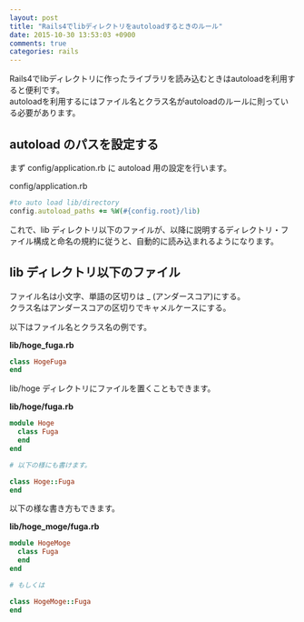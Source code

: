 ```yaml
---
layout: post
title: "Rails4でlibディレクトリをautoloadするときのルール"
date: 2015-10-30 13:53:03 +0900
comments: true
categories: rails
---
```


Rails4でlibディレクトリに作ったライブラリを読み込むときはautoloadを利用すると便利です。  
autoloadを利用するにはファイル名とクラス名がautoloadのルールに則っている必要があります。  

## autoload のパスを設定する

まず config/application.rb に autoload 用の設定を行います。

config/application.rb


```ruby
#to auto load lib/directory
config.autoload_paths += %W(#{config.root}/lib)

```

これで、lib ディレクトリ以下のファイルが、以降に説明するディレクトリ・ファイル構成と命名の規約に従うと、自動的に読み込まれるようになります。

## lib ディレクトリ以下のファイル
ファイル名は小文字、単語の区切りは _ (アンダースコア)にする。  
クラス名はアンダースコアの区切りでキャメルケースにする。

以下はファイル名とクラス名の例です。

__lib/hoge_fuga.rb__


```ruby
class HogeFuga
end

```

lib/hoge ディレクトリにファイルを置くこともできます。

__lib/hoge/fuga.rb__


```ruby
module Hoge
  class Fuga
  end
end

# 以下の様にも書けます。

class Hoge::Fuga
end

```

以下の様な書き方もできます。

__lib/hoge_moge/fuga.rb__

```ruby
module HogeMoge
  class Fuga
  end
end

# もしくは

class HogeMoge::Fuga
end

```
